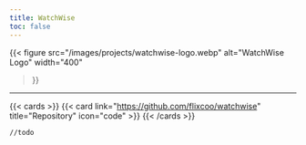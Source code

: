 ```yaml
---
title: WatchWise
toc: false
---
```


{{< figure
src="/images/projects/watchwise-logo.webp"
alt="WatchWise Logo"
width="400"
>}}

---

{{< cards >}}
    {{< card link="https://github.com/flixcoo/watchwise" title="Repository" icon="code" >}}
{{< /cards >}}

`//todo`